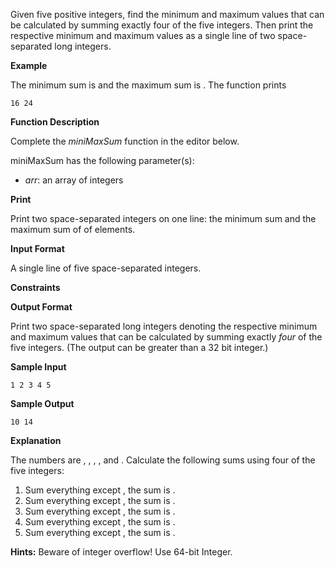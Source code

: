 Given five positive integers, find the minimum and maximum values that can be calculated by summing exactly four of the five integers. Then print the respective minimum and maximum values as a single line of two space-separated long integers.

**Example**

The minimum sum is and the maximum sum is . The function prints

```
16 24
```

**Function Description**

Complete the *miniMaxSum* function in the editor below.

miniMaxSum has the following parameter(s):

- *arr*: an array of integers

**Print**

Print two space-separated integers on one line: the minimum sum and the maximum sum of of elements.

**Input Format**

A single line of five space-separated integers.

**Constraints**



**Output Format**

Print two space-separated long integers denoting the respective minimum and maximum values that can be calculated by summing exactly *four* of the five integers. (The output can be greater than a 32 bit integer.)

**Sample Input**

```
1 2 3 4 5
```

**Sample Output**

```
10 14
```

**Explanation**

The numbers are , , , , and . Calculate the following sums using four of the five integers:

1. Sum everything except , the sum is .
2. Sum everything except , the sum is .
3. Sum everything except , the sum is .
4. Sum everything except , the sum is .
5. Sum everything except , the sum is .

**Hints:** Beware of integer overflow! Use 64-bit Integer.